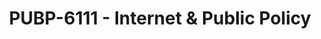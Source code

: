 ---
layout: course
title: PUBP-6111 - Internet & Public Policy
aliases: 
course_id: PUBP-6111
permalink: /PUBP-6111/
avg_difficulty: 1.00
avg_rating: 4.00
avg_workload: 3.00
---